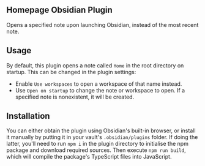 ## Homepage Obsidian Plugin

Opens a specified note upon launching Obsidian, instead of the most recent note.

## Usage

By default, this plugin opens a note called `Home` in the root directory on startup. This can be changed in the plugin settings:

* Enable `Use workspaces` to open a workspace of that name instead.
* Use `Open on startup` to change the note or workspace to open. If a specified note is nonexistent, it will be created.

## Installation

You can either obtain the plugin using Obsidian's built-in browser, or install it manually by putting it in your vault's `.obsidian/plugins` folder. If doing the latter, you'll need to run `npm i` in the plugin directory to initialise the npm package and download required sources. Then execute `npm run build`, which will compile the package's TypeScript files into JavaScript.